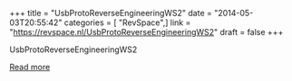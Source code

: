 +++
title = "UsbProtoReverseEngineeringWS2"
date = "2014-05-03T20:55:42"
categories = [ "RevSpace",]
link = "https://revspace.nl/UsbProtoReverseEngineeringWS2"
draft = false
+++

<div class="mw-content-ltr mw-parser-output" dir="ltr" lang="en-GB"><p><a class="mw-selflink selflink">UsbProtoReverseEngineeringWS2</a>
</p></div>

[Read more](https://revspace.nl/UsbProtoReverseEngineeringWS2)
